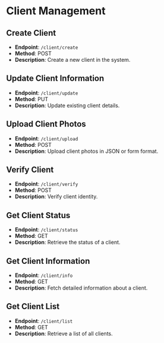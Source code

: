# Client Management

## Create Client
- **Endpoint**: `/client/create`
- **Method**: POST
- **Description**: Create a new client in the system.

## Update Client Information
- **Endpoint**: `/client/update`
- **Method**: PUT
- **Description**: Update existing client details.

## Upload Client Photos
- **Endpoint**: `/client/upload`
- **Method**: POST
- **Description**: Upload client photos in JSON or form format.

## Verify Client
- **Endpoint**: `/client/verify`
- **Method**: POST
- **Description**: Verify client identity.

## Get Client Status
- **Endpoint**: `/client/status`
- **Method**: GET
- **Description**: Retrieve the status of a client.

## Get Client Information
- **Endpoint**: `/client/info`
- **Method**: GET
- **Description**: Fetch detailed information about a client.

## Get Client List
- **Endpoint**: `/client/list`
- **Method**: GET
- **Description**: Retrieve a list of all clients.